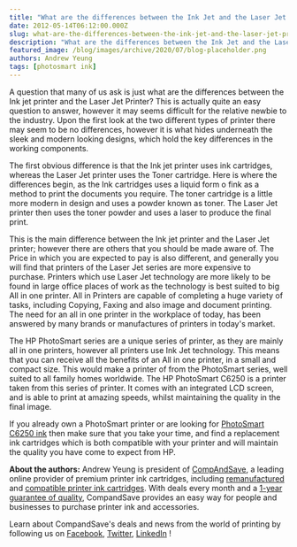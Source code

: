 ```yaml
---
title: "What are the differences between the Ink Jet and the Laser Jet Printer?"
date: 2012-05-14T06:12:00.000Z
slug: what-are-the-differences-between-the-ink-jet-and-the-laser-jet-printer
description: "What are the differences between the Ink Jet and the Laser Jet Printer?"
featured_image: /blog/images/archive/2020/07/blog-placeholder.png
authors: Andrew Yeung
tags: [photosmart ink]
---
```


A question that many of us ask is just what are the differences between the Ink jet printer and the Laser Jet Printer? This is actually quite an easy question to answer, however it may seems difficult for the relative newbie to the industry. Upon the first look at the two different types of printer there may seem to be no differences, however it is what hides underneath the sleek and modern looking designs, which hold the key differences in the working components.

The first obvious difference is that the Ink jet printer uses ink cartridges, whereas the Laser Jet printer uses the Toner cartridge. Here is where the differences begin, as the Ink cartridges uses a liquid form o fink as a method to print the documents you require. The toner cartridge is a little more modern in design and uses a powder known as toner. The Laser Jet printer then uses the toner powder and uses a laser to produce the final print. 

This is the main difference between the Ink jet printer and the Laser Jet printer; however there are others that you should be made aware of. The Price in which you are expected to pay is also different, and generally you will find that printers of the Laser Jet series are more expensive to purchase. Printers which use Laser Jet technology are more likely to be found in large office places of work as the technology is best suited to big All in one printer. All in Printers are capable of completing a huge variety of tasks, including Copying, Faxing and also image and document printing. The need for an all in one printer in the workplace of today, has been answered by many brands or manufactures of printers in today's market. 

The HP PhotoSmart series are a unique series of printer, as they are mainly all in one printers, however all printers use Ink Jet technology. This means that you can receive all the benefits of an All in one printer, in a small and compact size. This would make a printer of from the PhotoSmart series, well suited to all family homes worldwide. The HP PhotoSmart C6250 is a printer taken from this series of printer. It comes with an integrated LCD screen, and is able to print at amazing speeds, whilst maintaining the quality in the final image. 

If you already own a PhotoSmart printer or are looking for [PhotoSmart C6250 ink](https://www.compandsave.com/hp/photosmart/c6250-ink-cartridges) then make sure that you take your time, and find a replacement ink cartridges which is both compatible with your printer and will maintain the quality you have come to expect from HP.

  
**About the authors:** Andrew Yeung is president of [CompAndSave](https://www.compandsave.com/), a leading online provider of premium printer ink cartridges, including [remanufactured](https://www.compandsave.com/help) and [compatible printer ink cartridges](https://www.compandsave.com/help). With deals every month and a [1-year guarantee of quality](https://www.compandsave.com/help), CompandSave provides an easy way for people and businesses to purchase printer ink and accessories.

Learn about CompandSave's deals and news from the world of printing by following us on [Facebook](https://www.facebook.com/compandsave.ink), [Twitter](https://twitter.com/compandsave), [LinkedIn](https://www.linkedin.com) !